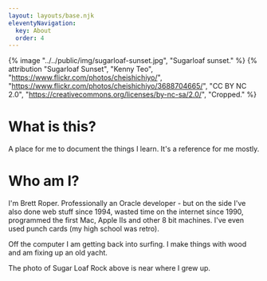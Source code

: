 ```yaml
---
layout: layouts/base.njk
eleventyNavigation:
  key: About
  order: 4
---
```


{% image "../../public/img/sugarloaf-sunset.jpg", "Sugarloaf sunset." %}
{% attribution "Sugarloaf Sunset", "Kenny Teo", "https://www.flickr.com/photos/cheishichiyo/", "https://www.flickr.com/photos/cheishichiyo/3688704665/", "CC BY NC 2.0", "https://creativecommons.org/licenses/by-nc-sa/2.0/", "Cropped." %}

# What is this?

A place for me to document the things I learn. It's a reference for me mostly.

# Who am I?

I'm Brett Roper. Professionally an Oracle developer - but on the side I've also done web stuff since 1994, wasted time on the internet since 1990, programmed the first Mac, Apple IIs and other 8 bit machines. I've even used punch cards (my high school was retro).

Off the computer I am getting back into surfing. I make things with wood and am fixing up an old yacht.

The photo of Sugar Loaf Rock above is near where I grew up.


